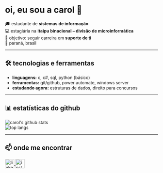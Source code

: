 # oi, eu sou a carol 👋

🎓 estudante de **sistemas de informação**  
💻 estagiária na **itaipu binacional – divisão de microinformática**  
🚀 objetivo: seguir carreira em **suporte de ti**  
📍 paraná, brasil  

---

## 🛠️ tecnologias e ferramentas
- **linguagens:** c, c#, sql, python (básico)  
- **ferramentas:** git/github, power automate, windows server  
- **estudando agora:** estruturas de dados, direito para concursos  

---

## 📊 estatísticas do github
![carol's github stats](https://github-readme-stats.vercel.app/api?username=carolprimila&show_icons=true&theme=dracula)  
![top langs](https://github-readme-stats.vercel.app/api/top-langs/?username=carolprimila&layout=compact&theme=dracula)

---

## 📫 onde me encontrar

<a href="https://linkedin.com/in/carolineprimila" target="_blank">
  <img align="center" alt="linkedin" width="30px" src="https://cdn.jsdelivr.net/gh/devicons/devicon/icons/linkedin/linkedin-original.svg" />
</a>
<a href="https://instagram.com/carolprimila" target="_blank">
  <img align="center" alt="instagram" width="30px" src="https://cdn.jsdelivr.net/gh/simple-icons/simple-icons/icons/instagram.svg" />
</a>
